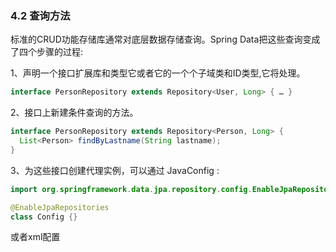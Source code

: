 ### 4.2 查询方法

标准的CRUD功能存储库通常对底层数据存储查询。Spring Data把这些查询变成了四个步骤的过程:

1、声明一个接口扩展库和类型它或者它的一个个子域类和ID类型,它将处理。
``` java
interface PersonRepository extends Repository<User, Long> { … }
```
2、接口上新建条件查询的方法。
``` java
interface PersonRepository extends Repository<Person, Long> {
  List<Person> findByLastname(String lastname);
}
```
3、为这些接口创建代理实例，可以通过 JavaConfig :
``` java
import org.springframework.data.jpa.repository.config.EnableJpaRepositories;

@EnableJpaRepositories
class Config {}
```
或者xml配置
``` xml
```
